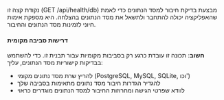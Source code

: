 נקודת קצה זו (GET /api/health/db) מבצעת בדיקת חיבור למסד הנתונים כדי לאמת שהאפליקציה יכולה להתחבר ולתשאל את מסד הנתונים בהצלחה. היא מספקת אימות חיוני לזמינות מסד הנתונים והחיבור.

#### דרישות סביבה מקומית

**חשוב**: תכונה זו עובדת כרגע רק בסביבות מקומיות עבור תבנית זו. כדי להשתמש בבדיקות קישוריות מסד הנתונים, עליך:

- להריץ שרת מסד נתונים מקומי (PostgreSQL, MySQL, SQLite, וכו')
- להגדיר הגדרות חיבור מסד נתונים מתאימות בסביבה שלך
- לוודא שפרטי הגישה ומחרוזות החיבור למסד הנתונים מוגדרים כראוי
